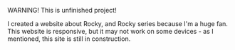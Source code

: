 WARNING! This is unfinished project!

I created a website about Rocky, and Rocky series because I'm a huge fan.
This website is responsive, but it may not work on some devices - as I 
mentioned, this site is still in construction.
